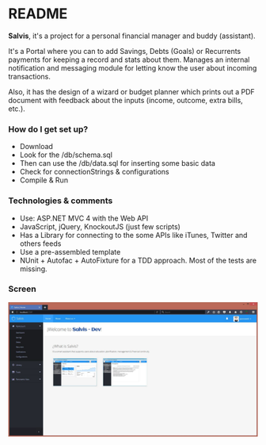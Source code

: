 # README #

**Salvis**, it's a project for a personal financial manager and buddy (assistant).

It's a Portal where you can to add Savings, Debts (Goals) or Recurrents payments for keeping a record and stats about them. Manages an internal notification and messaging module for letting know the user about incoming transactions.

Also, it has the design of a wizard or budget planner which prints out a PDF document with feedback about the inputs (income, outcome, extra bills, etc.).



### How do I get set up? ###

* Download
* Look for the /db/schema.sql
* Then can use the /db/data.sql for inserting some basic data
* Check for connectionStrings & configurations
* Compile & Run


### Technologies & comments ###

* Use: ASP.NET MVC 4 with the Web API
* JavaScript, jQuery, KnockoutJS (just few scripts)
* Has a Library for connecting to the some APIs like iTunes, Twitter and others feeds
* Use a pre-assembled template
* NUnit + Autofac + AutoFixture for a TDD approach. Most of the tests are missing.


### Screen ###

![ScreenShot](https://raw.githubusercontent.com/corderoski/salvis/master/SalvisHome.JPG)
